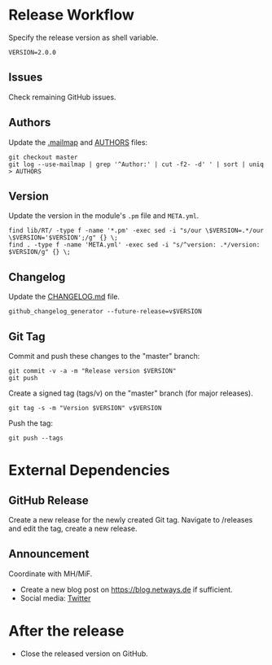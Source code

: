 # Release Workflow

Specify the release version as shell variable.

```
VERSION=2.0.0
```

## Issues

Check remaining GitHub issues.

## Authors

Update the [.mailmap](.mailmap) and [AUTHORS](AUTHORS) files:

```
git checkout master
git log --use-mailmap | grep '^Author:' | cut -f2- -d' ' | sort | uniq > AUTHORS
```

## Version

Update the version in the module's `.pm` file and `META.yml`.

```
find lib/RT/ -type f -name '*.pm' -exec sed -i "s/our \$VERSION=.*/our \$VERSION='$VERSION';/g" {} \;
find . -type f -name 'META.yml' -exec sed -i "s/^version: .*/version: $VERSION/g" {} \;
```

## Changelog

Update the [CHANGELOG.md](CHANGELOG.md) file.

```
github_changelog_generator --future-release=v$VERSION
```

## Git Tag

Commit and push these changes to the "master" branch:

```
git commit -v -a -m "Release version $VERSION"
git push
```

Create a signed tag (tags/v<VERSION>) on the "master" branch (for major
releases).

```
git tag -s -m "Version $VERSION" v$VERSION
```

Push the tag:

```
git push --tags
```

# External Dependencies

## GitHub Release

Create a new release for the newly created Git tag.
Navigate to /releases and edit the tag, create a new release.

## Announcement

Coordinate with MH/MiF.

* Create a new blog post on https://blog.netways.de if sufficient.
* Social media: [Twitter](https://twitter.com/netways)

# After the release

* Close the released version on GitHub.
